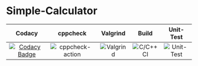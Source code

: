# Simple-Calculator
|Codacy|cppcheck|Valgrind|Build|Unit-Test|
|:--:|:--:|:--:|:--:|:--:|
|[![Codacy Badge](https://app.codacy.com/project/badge/Grade/d669097b5e794d278ce4f760c8fb3221)](https://www.codacy.com/gh/99002646/Team1_Simple_Calculator/dashboard?utm_source=github.com&amp;utm_medium=referral&amp;utm_content=99002646/Team1_Simple_Calculator&amp;utm_campaign=Badge_Grade)|![cppcheck-action](https://github.com/99002639/Simple-Calculator/workflows/cppcheck-action/badge.svg)|![Valgrind](https://github.com/99002639/Team1_Simple_Calculator/workflows/Valgrind/badge.svg?branch=main)|![C/C++ CI](https://github.com/99002639/Team1_Simple_Calculator/workflows/C/C++%20CI/badge.svg?branch=main)|![Unit-Test](https://github.com/99002639/Team1_Simple_Calculator/workflows/Unit-Test/badge.svg?branch=main)|




